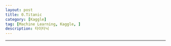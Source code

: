 ```yaml
---
layout: post
title: 0.Titanic
category: [Kaggle]
tag: [Machine Learning, Kaggle, ]
description: 타이타닉
---
```



---